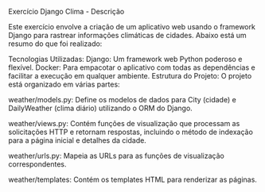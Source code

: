 Exercício Django Clima - Descrição

Este exercício envolve a criação de um aplicativo web usando o framework Django para rastrear informações climáticas de cidades. Abaixo está um resumo do que foi realizado:

Tecnologias Utilizadas:
Django: Um framework web Python poderoso e flexível.
Docker: Para empacotar o aplicativo com todas as dependências e facilitar a execução em qualquer ambiente.
Estrutura do Projeto:
O projeto está organizado em várias partes:

weather/models.py: Define os modelos de dados para City (cidade) e DailyWeather (clima diário) utilizando o ORM do Django.

weather/views.py: Contém funções de visualização que processam as solicitações HTTP e retornam respostas, incluindo o método de indexação para a página inicial e detalhes da cidade.

weather/urls.py: Mapeia as URLs para as funções de visualização correspondentes.

weather/templates: Contém os templates HTML para renderizar as páginas.

